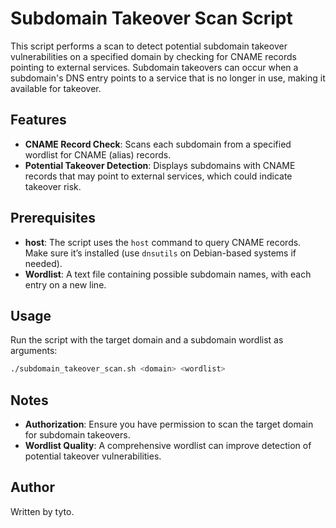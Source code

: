 # Subdomain Takeover Scan Script

This script performs a scan to detect potential subdomain takeover vulnerabilities on a specified domain by checking for CNAME records pointing to external services. Subdomain takeovers can occur when a subdomain's DNS entry points to a service that is no longer in use, making it available for takeover.

## Features

- **CNAME Record Check**: Scans each subdomain from a specified wordlist for CNAME (alias) records.
- **Potential Takeover Detection**: Displays subdomains with CNAME records that may point to external services, which could indicate takeover risk.

## Prerequisites

- **host**: The script uses the `host` command to query CNAME records. Make sure it’s installed (use `dnsutils` on Debian-based systems if needed).
- **Wordlist**: A text file containing possible subdomain names, with each entry on a new line.

## Usage

Run the script with the target domain and a subdomain wordlist as arguments:

```bash
./subdomain_takeover_scan.sh <domain> <wordlist>
```

## Notes

- **Authorization**: Ensure you have permission to scan the target domain for subdomain takeovers.
- **Wordlist Quality**: A comprehensive wordlist can improve detection of potential takeover vulnerabilities.

## Author

Written by tyto.
